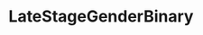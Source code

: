 ---
title: LateStageGenderBinary
crosslinks:
- FULLCOMMUNISM
- traaaaaaannnnnnnnnns
- EnoughCommieSpam
- Anarchy101
- The_Donald
- communism101
- Ultraleft
- COMPLETEANARCHY
- csshelp
- InternationalPosadism
- livven
- SocialistRA
- LateStageCapitalism
---